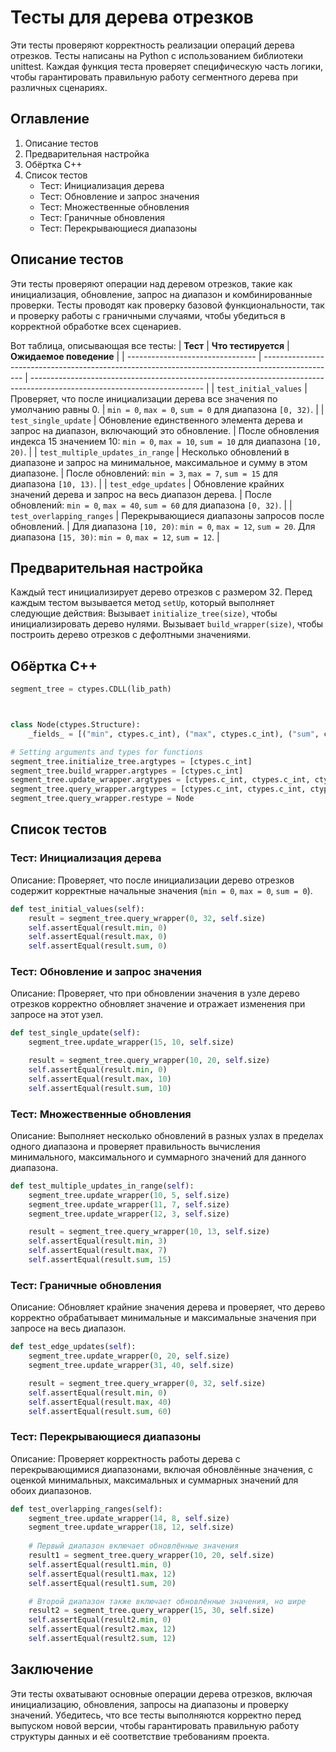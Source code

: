 # Тесты для дерева отрезков
Эти тесты проверяют корректность реализации операций дерева отрезков. Тесты написаны на Python с использованием библиотеки unittest. Каждая функция теста проверяет специфическую часть логики, чтобы гарантировать правильную работу сегментного дерева при различных сценариях.

## Оглавление
1. Описание тестов
2. Предварительная настройка
3. Обёртка C++
4. Список тестов
   + Тест: Инициализация дерева
   + Тест: Обновление и запрос значения
   + Тест: Множественные обновления
   + Тест: Граничные обновления
   + Тест: Перекрывающиеся диапазоны


## Описание тестов
Эти тесты проверяют операции над деревом отрезков, такие как инициализация, обновление, запрос на диапазон и комбинированные проверки. Тесты проводят как проверку базовой функциональности, так и проверку работы с граничными случаями, чтобы убедиться в корректной обработке всех сценариев.

Вот таблица, описывающая все тесты:
| **Тест**                         | **Что тестируется**                                                                              | **Ожидаемое поведение**                                                                                                   |
| -------------------------------- | ------------------------------------------------------------------------------------------------ | ------------------------------------------------------------------------------------------------------------------------- |
| `test_initial_values`            | Проверяет, что после инициализации дерева все значения по умолчанию равны 0.                     | `min = 0`, `max = 0`, `sum = 0` для диапазона `[0, 32)`.                                                                  |
| `test_single_update`             | Обновление единственного элемента дерева и запрос на диапазон, включающий это обновление.        | После обновления индекса 15 значением 10: `min = 0`, `max = 10`, `sum = 10` для диапазона `[10, 20)`.                     |
| `test_multiple_updates_in_range` | Несколько обновлений в диапазоне и запрос на минимальное, максимальное и сумму в этом диапазоне. | После обновлений: `min = 3`, `max = 7`, `sum = 15` для диапазона `[10, 13)`.                                              |
| `test_edge_updates`              | Обновление крайних значений дерева и запрос на весь диапазон дерева.                             | После обновлений: `min = 0`, `max = 40`, `sum = 60` для диапазона `[0, 32)`.                                              |
| `test_overlapping_ranges`        | Перекрывающиеся диапазоны запросов после обновлений.                                             | Для диапазона `[10, 20)`: `min = 0`, `max = 12`, `sum = 20`. Для диапазона `[15, 30)`: `min = 0`, `max = 12`, `sum = 12`. |


## Предварительная настройка
Каждый тест инициализирует дерево отрезков с размером 32. Перед каждым тестом вызывается метод `setUp`, который выполняет следующие действия:
Вызывает `initialize_tree(size)`, чтобы инициализировать дерево нулями.
Вызывает `build_wrapper(size)`, чтобы построить дерево отрезков с дефолтными значениями.

## Обёртка C++
```python
segment_tree = ctypes.CDLL(lib_path)



class Node(ctypes.Structure):
    _fields_ = [("min", ctypes.c_int), ("max", ctypes.c_int), ("sum", ctypes.c_int)]

# Setting arguments and types for functions
segment_tree.initialize_tree.argtypes = [ctypes.c_int]
segment_tree.build_wrapper.argtypes = [ctypes.c_int]
segment_tree.update_wrapper.argtypes = [ctypes.c_int, ctypes.c_int, ctypes.c_int]
segment_tree.query_wrapper.argtypes = [ctypes.c_int, ctypes.c_int, ctypes.c_int]
segment_tree.query_wrapper.restype = Node
```

## Список тестов
### Тест: Инициализация дерева
Описание: Проверяет, что после инициализации дерево отрезков содержит корректные начальные значения (`min = 0`, `max = 0`, `sum = 0`).

```python
def test_initial_values(self):
    result = segment_tree.query_wrapper(0, 32, self.size)
    self.assertEqual(result.min, 0)
    self.assertEqual(result.max, 0)
    self.assertEqual(result.sum, 0)
```

### Тест: Обновление и запрос значения
Описание: Проверяет, что при обновлении значения в узле дерево отрезков корректно обновляет значение и отражает изменения при запросе на этот узел.

```python
def test_single_update(self):
    segment_tree.update_wrapper(15, 10, self.size)

    result = segment_tree.query_wrapper(10, 20, self.size)
    self.assertEqual(result.min, 0)
    self.assertEqual(result.max, 10)
    self.assertEqual(result.sum, 10)
```

### Тест: Множественные обновления
Описание: Выполняет несколько обновлений в разных узлах в пределах одного диапазона и проверяет правильность вычисления минимального, максимального и суммарного значений для данного диапазона.

```python
def test_multiple_updates_in_range(self):
    segment_tree.update_wrapper(10, 5, self.size)
    segment_tree.update_wrapper(11, 7, self.size)
    segment_tree.update_wrapper(12, 3, self.size)

    result = segment_tree.query_wrapper(10, 13, self.size)
    self.assertEqual(result.min, 3)
    self.assertEqual(result.max, 7)
    self.assertEqual(result.sum, 15)
```

### Тест: Граничные обновления
Описание: Обновляет крайние значения дерева и проверяет, что дерево корректно обрабатывает минимальные и максимальные значения при запросе на весь диапазон.

```python
def test_edge_updates(self):
    segment_tree.update_wrapper(0, 20, self.size)
    segment_tree.update_wrapper(31, 40, self.size)

    result = segment_tree.query_wrapper(0, 32, self.size)
    self.assertEqual(result.min, 0)
    self.assertEqual(result.max, 40)
    self.assertEqual(result.sum, 60)
```

### Тест: Перекрывающиеся диапазоны
Описание: Проверяет корректность работы дерева с перекрывающимися диапазонами, включая обновлённые значения, с оценкой минимальных, максимальных и суммарных значений для обоих диапазонов.

```python
def test_overlapping_ranges(self):
    segment_tree.update_wrapper(14, 8, self.size)
    segment_tree.update_wrapper(18, 12, self.size)
    
    # Первый диапазон включает обновлённые значения
    result1 = segment_tree.query_wrapper(10, 20, self.size)
    self.assertEqual(result1.min, 0)
    self.assertEqual(result1.max, 12)
    self.assertEqual(result1.sum, 20)

    # Второй диапазон также включает обновлённые значения, но шире
    result2 = segment_tree.query_wrapper(15, 30, self.size)
    self.assertEqual(result2.min, 0)
    self.assertEqual(result2.max, 12)
    self.assertEqual(result2.sum, 12)
```

## Заключение
Эти тесты охватывают основные операции дерева отрезков, включая инициализацию, обновления, запросы на диапазоны и проверку значений. Убедитесь, что все тесты выполняются корректно перед выпуском новой версии, чтобы гарантировать правильную работу структуры данных и её соответствие требованиям проекта.
